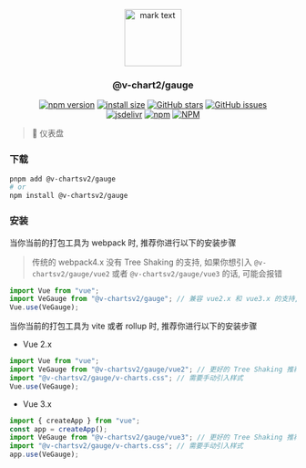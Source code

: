 <p align="center">
<img src="https://raw.githubusercontent.com/denaro-org/v-charts2/main/docs/.vuepress/public/favicon.ico" alt="mark text" width="100" height="100">
</p>

<h3 align="center">@v-chart2/gauge</h3>

<p align="center">
  <a href="https://www.npmjs.com/package/@v-chartsv2/gauge" target="_blank"><img alt="npm version" src="https://img.shields.io/npm/v/@v-chartsv2/gauge"></a>
  <a href="https://packagephobia.com/result?p=@v-chartsv2/gauge" target="_blank"><img alt="install size" src="https://packagephobia.now.sh/badge?p=@v-chartsv2/gauge"></a>
  <a href="https://github.com/denaro-org/v-charts2/stargazers" target="_blank"><img alt="GitHub stars" src="https://img.shields.io/github/stars/denaro-org/v-charts2"></a>
  <a href="https://github.com/denaro-org/v-charts2/issues" target="_blank"><img alt="GitHub issues" src="https://img.shields.io/github/issues/denaro-org/v-charts2"></a>
  <br />
  <a href="https://www.jsdelivr.com/package/npm/@v-chartsv2/gauge" target="_blank"><img alt="jsdelivr" src="https://data.jsdelivr.com/v1/package/npm/@v-chartsv2/gauge/badge"></a>
  <a href="https://www.npmjs.com/package/@v-chartsv2/gauge" target="_blank"><img alt="npm" src="https://img.shields.io/node/v/@v-chartsv2/gauge"></a>
  <a href="https://github.com/denaro-org/v-charts2/blob/main/LICENSE" target="_blank"><img alt="NPM" src="https://img.shields.io/npm/l/@v-chartsv2/gauge"></a>
</p>

> :tada: 仪表盘

### 下载

```bash
pnpm add @v-chartsv2/gauge
# or
npm install @v-chartsv2/gauge
```

### 安装

当你当前的打包工具为 webpack 时, 推荐你进行以下的安装步骤

> 传统的 webpack4.x 没有 Tree Shaking 的支持, 如果你想引入 `@v-chartsv2/gauge/vue2` 或者 `@v-chartsv2/gauge/vue3` 的话, 可能会报错

```javascript
import Vue from "vue";
import VeGauge from "@v-chartsv2/gauge"; // 兼容 vue2.x 和 vue3.x 的支持, 将会自动加载支持 vue2.x 的支持包或者支持 vue3.x 的支持包
Vue.use(VeGauge);
```

当你当前的打包工具为 vite 或者 rollup 时, 推荐你进行以下的安装步骤

- Vue 2.x

```javascript
import Vue from "vue";
import VeGauge from "@v-chartsv2/gauge/vue2"; // 更好的 Tree Shaking 推荐引入 vue2.x 的专属支持包
import "@v-chartsv2/gauge/v-charts.css"; // 需要手动引入样式
Vue.use(VeGauge);
```

- Vue 3.x

```javascript
import { createApp } from "vue";
const app = createApp();
import VeGauge from "@v-chartsv2/gauge/vue3"; // 更好的 Tree Shaking 推荐引入 vue3.x 的专属支持包
import "@v-chartsv2/gauge/v-charts.css"; // 需要手动引入样式
app.use(VeGauge);
```
